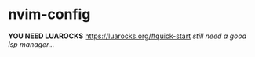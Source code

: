# nvim-config
**YOU NEED LUAROCKS**
https://luarocks.org/#quick-start
*still need a good lsp manager...*
